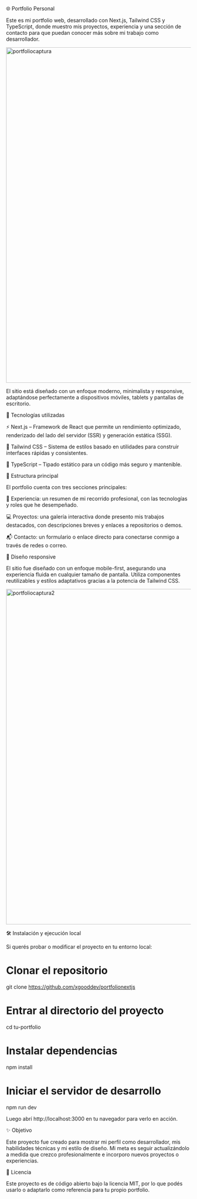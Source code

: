 🌐 Portfolio Personal

Este es mi portfolio web, desarrollado con Next.js, Tailwind CSS y TypeScript, donde muestro mis proyectos, experiencia y una sección de contacto para que puedan conocer más sobre mi trabajo como desarrollador.

<img width="1920" height="911" alt="portfoliocaptura" src="https://github.com/user-attachments/assets/6cfbc78b-6016-4c3e-961d-ef42cd1af32c" />


El sitio está diseñado con un enfoque moderno, minimalista y responsive, adaptándose perfectamente a dispositivos móviles, tablets y pantallas de escritorio.

🚀 Tecnologías utilizadas

⚡ Next.js – Framework de React que permite un rendimiento optimizado, renderizado del lado del servidor (SSR) y generación estática (SSG).

🎨 Tailwind CSS – Sistema de estilos basado en utilidades para construir interfaces rápidas y consistentes.

🔷 TypeScript – Tipado estático para un código más seguro y mantenible.

🧩 Estructura principal

El portfolio cuenta con tres secciones principales:

🧠 Experiencia: un resumen de mi recorrido profesional, con las tecnologías y roles que he desempeñado.

💻 Proyectos: una galería interactiva donde presento mis trabajos destacados, con descripciones breves y enlaces a repositorios o demos.

📬 Contacto: un formulario o enlace directo para conectarse conmigo a través de redes o correo.

📱 Diseño responsive

El sitio fue diseñado con un enfoque mobile-first, asegurando una experiencia fluida en cualquier tamaño de pantalla.
Utiliza componentes reutilizables y estilos adaptativos gracias a la potencia de Tailwind CSS.

<img width="1920" height="911" alt="portfoliocaptura2" src="https://github.com/user-attachments/assets/bf834fb6-2bc1-4568-a32e-9fe85cdb64fc" />


🛠️ Instalación y ejecución local

Si querés probar o modificar el proyecto en tu entorno local:

# Clonar el repositorio
git clone https://github.com/xgooddev/portfolionextjs
# Entrar al directorio del proyecto
cd tu-portfolio

# Instalar dependencias
npm install

# Iniciar el servidor de desarrollo
npm run dev


Luego abrí http://localhost:3000
 en tu navegador para verlo en acción.

✨ Objetivo

Este proyecto fue creado para mostrar mi perfil como desarrollador, mis habilidades técnicas y mi estilo de diseño.
Mi meta es seguir actualizándolo a medida que crezco profesionalmente e incorporo nuevos proyectos o experiencias.

🧾 Licencia

Este proyecto es de código abierto bajo la licencia MIT, por lo que podés usarlo o adaptarlo como referencia para tu propio portfolio.
